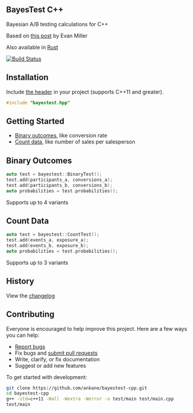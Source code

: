 ## BayesTest C++

Bayesian A/B testing calculations for C++

Based on [this post](https://www.evanmiller.org/bayesian-ab-testing.html) by Evan Miller

Also available in [Rust](https://github.com/ankane/bayestest-rust)

[![Build Status](https://github.com/ankane/bayestest-cpp/actions/workflows/build.yml/badge.svg)](https://github.com/ankane/bayestest-cpp/actions)

## Installation

Include [the header](https://raw.githubusercontent.com/ankane/bayestest-cpp/v0.1.0/include/bayestest.hpp) in your project (supports C++11 and greater).

```cpp
#include "bayestest.hpp"
```

## Getting Started

- [Binary outcomes](#binary-outcomes), like conversion rate
- [Count data](#count-data), like number of sales per salesperson

## Binary Outcomes

```cpp
auto test = bayestest::BinaryTest();
test.add(participants_a, conversions_a);
test.add(participants_b, conversions_b);
auto probabilities = test.probabilities();
```

Supports up to 4 variants

## Count Data

```cpp
auto test = bayestest::CountTest();
test.add(events_a, exposure_a);
test.add(events_b, exposure_b);
auto probabilities = test.probabilities();
```

Supports up to 3 variants

## History

View the [changelog](https://github.com/ankane/bayestest-cpp/blob/master/CHANGELOG.md)

## Contributing

Everyone is encouraged to help improve this project. Here are a few ways you can help:

- [Report bugs](https://github.com/ankane/bayestest-cpp/issues)
- Fix bugs and [submit pull requests](https://github.com/ankane/bayestest-cpp/pulls)
- Write, clarify, or fix documentation
- Suggest or add new features

To get started with development:

```sh
git clone https://github.com/ankane/bayestest-cpp.git
cd bayestest-cpp
g++ -std=c++11 -Wall -Wextra -Werror -o test/main test/main.cpp
test/main
```
